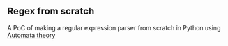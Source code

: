 ## Regex from scratch

A PoC of making a regular expression parser from scratch in Python using [Automata theory](https://en.wikipedia.org/wiki/Automata_theory)
